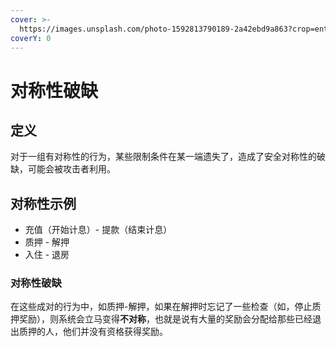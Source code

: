 ```yaml
---
cover: >-
  https://images.unsplash.com/photo-1592813790189-2a42ebd9a863?crop=entropy&cs=tinysrgb&fm=jpg&ixid=MnwxOTcwMjR8MHwxfHNlYXJjaHw1fHxzeW1tZXRyeXxlbnwwfHx8fDE2NTY0MDQwNTM&ixlib=rb-1.2.1&q=80
coverY: 0
---
```


# 对称性破缺

## 定义

对于一组有对称性的行为，某些限制条件在某一端遗失了，造成了安全对称性的破缺，可能会被攻击者利用。

## 对称性示例

* 充值（开始计息）- 提款（结束计息）
* 质押 - 解押
* 入住 - 退房&#x20;

### 对称性破缺

在这些成对的行为中，如质押-解押，如果在解押时忘记了一些检查（如，停止质押奖励），则系统会立马变得**不对称**，也就是说有大量的奖励会分配给那些已经退出质押的人，他们并没有资格获得奖励。
